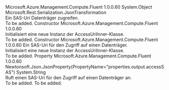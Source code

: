 <Type Name="AccessUriInner" FullName="Microsoft.Azure.Management.Compute.Fluent.Models.AccessUriInner">
  <TypeSignature Language="C#" Value="public class AccessUriInner" />
  <TypeSignature Language="ILAsm" Value=".class public auto ansi beforefieldinit AccessUriInner extends System.Object" />
  <TypeSignature Language="DocId" Value="T:Microsoft.Azure.Management.Compute.Fluent.Models.AccessUriInner" />
  <TypeSignature Language="VB.NET" Value="Public Class AccessUriInner" />
  <TypeSignature Language="F#" Value="type AccessUriInner = class" />
  <AssemblyInfo>
    <AssemblyName>Microsoft.Azure.Management.Compute.Fluent</AssemblyName>
    <AssemblyVersion>1.0.0.60</AssemblyVersion>
  </AssemblyInfo>
  <Base>
    <BaseTypeName>System.Object</BaseTypeName>
  </Base>
  <Interfaces />
  <Attributes>
    <Attribute>
      <AttributeName>Microsoft.Rest.Serialization.JsonTransformation</AttributeName>
    </Attribute>
  </Attributes>
  <Docs>
    <summary>
            Ein SAS-Uri Datenträger zugreifen.
            </summary>
    <remarks>To be added.</remarks>
  </Docs>
  <Members>
    <Member MemberName=".ctor">
      <MemberSignature Language="C#" Value="public AccessUriInner ();" />
      <MemberSignature Language="ILAsm" Value=".method public hidebysig specialname rtspecialname instance void .ctor() cil managed" />
      <MemberSignature Language="DocId" Value="M:Microsoft.Azure.Management.Compute.Fluent.Models.AccessUriInner.#ctor" />
      <MemberSignature Language="VB.NET" Value="Public Sub New ()" />
      <MemberType>Constructor</MemberType>
      <AssemblyInfo>
        <AssemblyName>Microsoft.Azure.Management.Compute.Fluent</AssemblyName>
        <AssemblyVersion>1.0.0.60</AssemblyVersion>
      </AssemblyInfo>
      <Parameters />
      <Docs>
        <summary>
            Initialisiert eine neue Instanz der AccessUriInner-Klasse.
            </summary>
        <remarks>To be added.</remarks>
      </Docs>
    </Member>
    <Member MemberName=".ctor">
      <MemberSignature Language="C#" Value="public AccessUriInner (string accessSAS = null);" />
      <MemberSignature Language="ILAsm" Value=".method public hidebysig specialname rtspecialname instance void .ctor(string accessSAS) cil managed" />
      <MemberSignature Language="DocId" Value="M:Microsoft.Azure.Management.Compute.Fluent.Models.AccessUriInner.#ctor(System.String)" />
      <MemberSignature Language="VB.NET" Value="Public Sub New (Optional accessSAS As String = null)" />
      <MemberSignature Language="F#" Value="new Microsoft.Azure.Management.Compute.Fluent.Models.AccessUriInner : string -&gt; Microsoft.Azure.Management.Compute.Fluent.Models.AccessUriInner" Usage="new Microsoft.Azure.Management.Compute.Fluent.Models.AccessUriInner accessSAS" />
      <MemberType>Constructor</MemberType>
      <AssemblyInfo>
        <AssemblyName>Microsoft.Azure.Management.Compute.Fluent</AssemblyName>
        <AssemblyVersion>1.0.0.60</AssemblyVersion>
      </AssemblyInfo>
      <Parameters>
        <Parameter Name="accessSAS" Type="System.String" />
      </Parameters>
      <Docs>
        <param name="accessSAS">Ein SAS-Uri für den Zugriff auf einen Datenträger.</param>
        <summary>
            Initialisiert eine neue Instanz der AccessUriInner-Klasse.
            </summary>
        <remarks>To be added.</remarks>
      </Docs>
    </Member>
    <Member MemberName="AccessSAS">
      <MemberSignature Language="C#" Value="public string AccessSAS { get; }" />
      <MemberSignature Language="ILAsm" Value=".property instance string AccessSAS" />
      <MemberSignature Language="DocId" Value="P:Microsoft.Azure.Management.Compute.Fluent.Models.AccessUriInner.AccessSAS" />
      <MemberSignature Language="VB.NET" Value="Public ReadOnly Property AccessSAS As String" />
      <MemberSignature Language="F#" Value="member this.AccessSAS : string" Usage="Microsoft.Azure.Management.Compute.Fluent.Models.AccessUriInner.AccessSAS" />
      <MemberType>Property</MemberType>
      <AssemblyInfo>
        <AssemblyName>Microsoft.Azure.Management.Compute.Fluent</AssemblyName>
        <AssemblyVersion>1.0.0.60</AssemblyVersion>
      </AssemblyInfo>
      <Attributes>
        <Attribute>
          <AttributeName>Newtonsoft.Json.JsonProperty(PropertyName="properties.output.accessSAS")</AttributeName>
        </Attribute>
      </Attributes>
      <ReturnValue>
        <ReturnType>System.String</ReturnType>
      </ReturnValue>
      <Docs>
        <summary>
            Ruft einen SAS-Uri für den Zugriff auf einen Datenträger an.
            </summary>
        <value>To be added.</value>
        <remarks>To be added.</remarks>
      </Docs>
    </Member>
  </Members>
</Type>